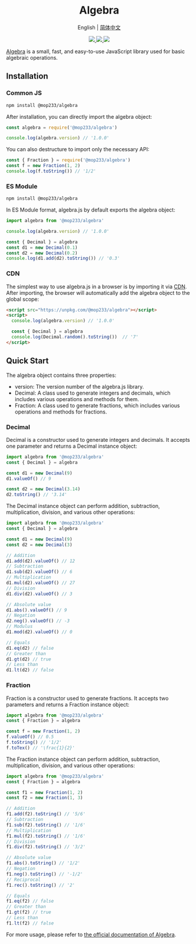 <div align="center">
  <h1>Algebra</h1>
  <p>English | <a href="./README.zh-CN.md" target="_blank">简体中文</a></p>
  <p>
    <a href="https://www.npmjs.com/package/@mop233/algebra" target="_blank">
      <img src=https://badgen.net/npm/v/@mop233/algebra>
    </a>
    <a href="https://npm-stat.com/charts.html?package=%40mop233%2Falgebra" target="_blank">
      <img src=https://badgen.net/npm/dt/@mop233/algebra>
    </a>
    <a href="https://github.com/mop233/algebra/blob/main/LICENSE" target="_blank">
      <img src=https://badgen.net/npm/license/@mop233/algebra>
    </a>
  </p>
</div>

[Algebra](https://mop233.github.io/algebra/) is a small, fast, and easy-to-use JavaScript library used for basic algebraic operations.

## Installation

### Common JS

```sh
npm install @mop233/algebra
```

After installation, you can directly import the algebra object:

```js
const algebra = require('@mop233/algebra')

console.log(algebra.version) // '1.0.0'
```

You can also destructure to import only the necessary API:

```js
const { Fraction } = require('@mop233/algebra')
const f = new Fraction(1, 2)
console.log(f.toString()) // '1/2'
```

### ES Module

```sh
npm install @mop233/algebra
```

In ES Module format, algebra.js by default exports the algebra object:

```js
import algebra from '@mop233/algebra'

console.log(algebra.version) // '1.0.0'

const { Decimal } = algebra
const d1 = new Decimal(0.1)
const d2 = new Decimal(0.2)
console.log(d1.add(d2).toString()) // '0.3'
```

### CDN

The simplest way to use algebra.js in a browser is by importing it via [CDN](https://unpkg.com/@mop233/algebra). After importing, the browser will automatically add the algebra object to the global scope:

```html
<script src="https://unpkg.com/@mop233/algebra"></script>
<script>
  console.log(algebra.version) // '1.0.0'

  const { Decimal } = algebra
  console.log(Decimal.random().toString())  // '7'
</script>
```

## Quick Start

The algebra object contains three properties:

- version: The version number of the algebra.js library.
- Decimal: A class used to generate integers and decimals, which includes various operations and methods for them.
- Fraction: A class used to generate fractions, which includes various operations and methods for fractions.

### Decimal

Decimal is a constructor used to generate integers and decimals. It accepts one parameter and returns a Decimal instance object:

```js
import algebra from '@mop233/algebra'
const { Decimal } = algebra

const d1 = new Decimal(9)
d1.valueOf() // 9

const d2 = new Decimal(3.14)
d2.toString() // '3.14'
```

The Decimal instance object can perform addition, subtraction, multiplication, division, and various other operations:

```js
import algebra from '@mop233/algebra'
const { Decimal } = algebra

const d1 = new Decimal(9)
const d2 = new Decimal(3)

// Addition
d1.add(d2).valueOf() // 12
// Subtraction
d1.sub(d2).valueOf() // 6
// Multiplication
d1.mul(d2).valueOf() // 27
// Division
d1.div(d2).valueOf() // 3

// Absolute value
d1.abs().valueOf() // 9
// Negation
d2.neg().valueOf() // -3
// Modulus
d1.mod(d2).valueOf() // 0

// Equals
d1.eq(d2) // false
// Greater than
d1.gt(d2) // true
// Less than
d1.lt(d2) // false
```

### Fraction

Fraction is a constructor used to generate fractions. It accepts two parameters and returns a Fraction instance object:

```js
import algebra from '@mop233/algebra'
const { Fraction } = algebra

const f = new Fraction(1, 2)
f.valueOf() // 0.5
f.toString() // '1/2'
f.toTex() // '\frac{1}{2}'
```

The Fraction instance object can perform addition, subtraction, multiplication, division, and various other operations:

```js
import algebra from '@mop233/algebra'
const { Fraction } = algebra

const f1 = new Fraction(1, 2)
const f2 = new Fraction(1, 3)

// Addition
f1.add(f2).toString() // '5/6'
// Subtraction
f1.sub(f2).toString() // '1/6'
// Multiplication
f1.mul(f2).toString() // '1/6'
// Division
f1.div(f2).toString() // '3/2'

// Absolute value
f1.abs().toString() // '1/2'
// Negation
f1.neg().toString() // '-1/2'
// Reciprocal
f1.rec().toString() // '2'

// Equals
f1.eq(f2) // false
// Greater than
f1.gt(f2) // true
// Less than
f1.lt(f2) // false
```

For more usage, please refer to [the official documentation of Algebra](https://mop233.github.io/algebra/).
